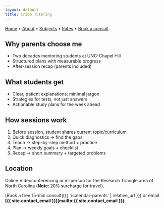 ```yaml
---
layout: default
title: Cribb Tutoring
---
```


[Home](/index) • [About](/about) • [Subjects](/subjects) •  [Rates](/rates) • [Book a consult](/calendar-parents)

## **Why parents choose me**
- Two decades mentoring students at UNC-Chapel Hill
- Structured plans with measurable progress
- After-session recap (parents included)  

## **What students get**
- Clear, patient explanations; minimal jargon
- Strategies for tests, not just answers
- Actionable study plans for the week ahead

## **How sessions work**
1. Before session, student shares current topic/curriculum
2. Quick diagnostics → find the gaps  
3. Teach → step-by-step method + practice  
4. Plan → weekly goals + checklist  
5. Recap → short summary + targeted problems

## **Location**
Online Videoconferencing or in-person for the Research Triangle area of North Carolina (**Note**: 20% surcharge for travel).

[Book a free 15-min consult]({{ '/calendar-parents' | relative_url }}) or email **[{{ site.contact_email }}](mailto:{{ site.contact_email }})**.


